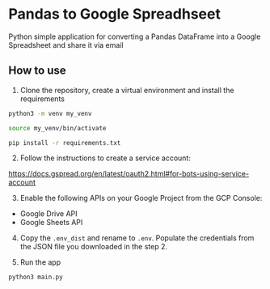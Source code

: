 # Pandas to Google Spreadhseet
Python simple application for converting a Pandas DataFrame into a Google Spreadsheet and share it via email

## How to use


1. Clone the repository, create a virtual environment and install the requirements


```bash
python3 -m venv my_venv
```

```bash
source my_venv/bin/activate
```

```bash
pip install -r requirements.txt
```

2. Follow the instructions to create a service account:

https://docs.gspread.org/en/latest/oauth2.html#for-bots-using-service-account

3. Enable the following APIs on your Google Project from the GCP Console:
- Google Drive API
- Google Sheets API

4. Copy the `.env_dist` and rename to `.env`. Populate the credentials from the JSON file you downloaded in the step 2.

5. Run the app

```bash
python3 main.py
```
